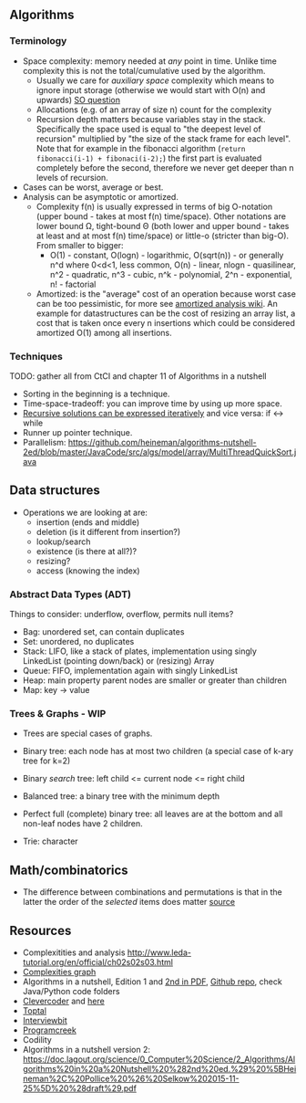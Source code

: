 ## Algorithms
### Terminology
+ Space complexity: memory needed at *any* point in time. Unlike time complexity this is not the total/cumulative used by the algorithm.
  + Usually we care for *auxiliary space* complexity which means to ignore input storage (otherwise we would start with O(n) and upwards) [SO question](https://stackoverflow.com/questions/30220305/how-to-calculate-the-space-complexity-of-function)
  + Allocations (e.g. of an array of size n) count for the complexity
  + Recursion depth matters because variables stay in the stack. Specifically the space used is equal to "the deepest level of recursion" multiplied by "the size of the stack frame for each level". Note that for example in the fibonacci algorithm (`return fibonacci(i-1) + fibonaci(i-2);`) the first part is evaluated completely before the second, therefore we never get deeper than n levels of recursion.
+ Cases can be worst, average or best.
+ Analysis can be asymptotic or amortized.  
  + Complexity f(n) is usually expressed in terms of big O-notation (upper bound - takes at most f(n) time/space). Other notations are lower bound Ω, tight-bound Θ (both lower and upper bound - takes at least and at most f(n) time/space) or little-o (stricter than big-O). From smaller to bigger:    
    + O(1) - constant, O(logn) - logarithmic, O(sqrt(n)) - or generally n^d where 0<d<1, less common, O(n) - linear, nlogn - quasilinear, n^2 - quadratic, n^3 - cubic, n^k - polynomial, 2^n - exponential, n! - factorial
  + Amortized: is the "average" cost of an operation because worst case can be too pessimistic, for more see [amortized analysis wiki](https://en.wikipedia.org/wiki/Amortized_analysis). An example for datastructures can be the cost of resizing an array list, a cost that is taken once every n insertions which could be considered amortized O(1) among all insertions.    


### Techniques
TODO: gather all from CtCI and chapter 11 of Algorithms in a nutshell
+ Sorting in the beginning is a technique.
+ Time-space-tradeoff: you can improve time by using up more space.
+ [Recursive solutions can be expressed iteratively](https://stackoverflow.com/questions/2093618/can-all-iterative-algorithms-be-expressed-recursively) and vice versa: if <-> while
+ Runner up pointer technique.
+ Parallelism: https://github.com/heineman/algorithms-nutshell-2ed/blob/master/JavaCode/src/algs/model/array/MultiThreadQuickSort.java


## Data structures
+ Operations we are looking at are:  
  + insertion (ends and middle)
  + deletion (is it different from insertion?)
  + lookup/search
  + existence (is there at all?)?
  + resizing?
  + access (knowing the index)

### Abstract Data Types (ADT)
Things to consider: underflow, overflow, permits null items?

+ Bag: unordered set, can contain duplicates
+ Set: unordered, no duplicates
+ Stack: LIFO, like a stack of plates, implementation using singly LinkedList (pointing down/back) or (resizing) Array
+ Queue: FIFO, implementation again with singly LinkedList
+ Heap: main property parent nodes are smaller or greater than children
+ Map: key -> value

### Trees & Graphs - WIP
+ Trees are special cases of graphs.

+ Binary tree: each node has at most two children (a special case of k-ary tree for k=2)
+ Binary *search* tree: left child <= current node <= right child
+ Balanced tree: a binary tree with the minimum depth
+ Perfect full (complete) binary tree: all leaves are at the bottom and all non-leaf nodes have 2 children.
+ Trie: character


## Math/combinatorics
+ The difference between combinations and permutations is that in the latter the order of the *selected* items does matter [source](https://gmatclub.com/forum/permutations-and-combinations-simplified-150835.html)


## Resources
+ Complexitities and analysis http://www.leda-tutorial.org/en/official/ch02s02s03.html
+ [Complexities graph](http://bigocheatsheet.com/)
+ Algorithms in a nutshell, Edition 1 and [2nd in PDF](https://doc.lagout.org/science/0_Computer%20Science/2_Algorithms/Algorithms%20in%20a%20Nutshell%20%282nd%20ed.%29%20%5BHeineman%2C%20Pollice%20%26%20Selkow%202015-11-25%5D%20%28draft%29.pdf), [Github repo](https://github.com/heineman/algorithms-nutshell-2ed), check Java/Python code folders
+ [Clevercoder](https://clevercoder.net/2017/09/04/toptal-passed-interview/) and [here](https://clevercoder.net/2017/09/24/technical-interviews-prepare/)
+ [Toptal](https://www.toptal.com/algorithms/interview-questions)
+ [Interviewbit](https://www.interviewbit.com/dashboard/)
+ [Programcreek](https://www.programcreek.com/2012/11/top-10-algorithms-for-coding-interview/)
+ Codility
+ Algorithms in a nutshell version 2: https://doc.lagout.org/science/0_Computer%20Science/2_Algorithms/Algorithms%20in%20a%20Nutshell%20%282nd%20ed.%29%20%5BHeineman%2C%20Pollice%20%26%20Selkow%202015-11-25%5D%20%28draft%29.pdf
